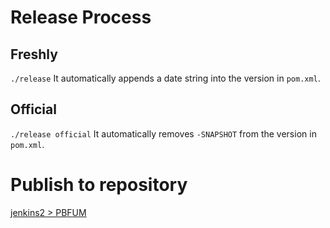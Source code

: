 # Release Process

## Freshly
`./release`
It automatically appends a date string into the version in `pom.xml`.

## Official
`./release official`
It automatically removes `-SNAPSHOT` from the version in `pom.xml`.


# Publish to repository
[jenkins2 > PBFUM](http://jenkins2/view/Maven_update/job/PBFUM/)
